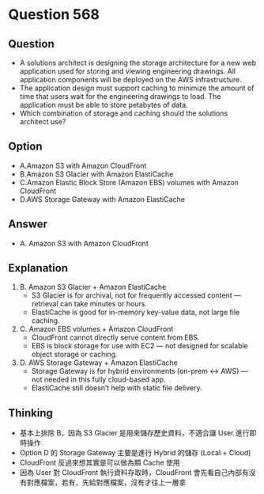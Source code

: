 # Question 568
## Question
* A solutions architect is designing the storage architecture for a new web application used for storing and viewing engineering drawings. All application components will be deployed on the AWS infrastructure.
* The application design must support caching to minimize the amount of time that users wait for the engineering drawings to load. The application must be able to store petabytes of data.
* Which combination of storage and caching should the solutions architect use?

## Option
* A.Amazon S3 with Amazon CloudFront
* B.Amazon S3 Glacier with Amazon ElastiCache
* C.Amazon Elastic Block Store (Amazon EBS) volumes with Amazon CloudFront
* D.AWS Storage Gateway with Amazon ElastiCache

## Answer 
* A. Amazon S3 with Amazon CloudFront

## Explanation
1. B. Amazon S3 Glacier + Amazon ElastiCache
   * S3 Glacier is for archival, not for frequently accessed content — retrieval can take minutes or hours.
   * ElastiCache is good for in-memory key-value data, not large file caching.
2. C. Amazon EBS volumes + Amazon CloudFront
   * CloudFront cannot directly serve content from EBS.
   * EBS is block storage for use with EC2 — not designed for scalable object storage or caching.
3. D. AWS Storage Gateway + Amazon ElastiCache
   * Storage Gateway is for hybrid environments (on-prem ↔ AWS) — not needed in this fully cloud-based app.
   * ElastiCache still doesn’t help with static file delivery.


## Thinking
* 基本上排除 B，因為 S3 Glacier 是用來儲存歷史資料，不適合讓 User 進行即時操作
* Option D 的 Storage Gateway 主要是進行 Hybrid 的儲存 (Local + Cloud)
* CloudFront 反過來想其實是可以做為類 Cache 使用
* 因為 User 對 CloudFront 執行資料存取時，CloudFront 會先看自己內部有沒有對應檔案，若有，先給對應檔案，沒有才往上一層拿